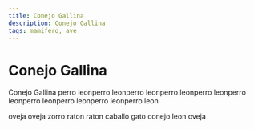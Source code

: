 ```yaml
---
title: Conejo Gallina
description: Conejo Gallina
tags: mamifero, ave
---
```


# Conejo Gallina

Conejo Gallina perro leonperro leonperro leonperro leonperro leonperro leonperro leonperro leonperro leonperro leon

oveja oveja zorro raton raton caballo gato conejo leon oveja